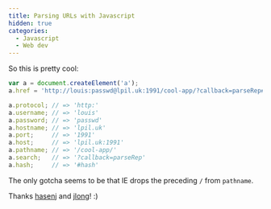 ```yaml
---
title: Parsing URLs with Javascript
hidden: true
categories:
  - Javascript
  - Web dev
---
```


So this is pretty cool:

```javascript
var a = document.createElement('a');
a.href = 'http://louis:passwd@lpil.uk:1991/cool-app/?callback=parseRep#hash';

a.protocol; // => 'http:'
a.username; // => 'louis'
a.password; // => 'passwd'
a.hostname; // => 'lpil.uk'
a.port;     // => '1991'
a.host;     // => 'lpil.uk:1991'
a.pathname; // => '/cool-app/'
a.search;   // => '?callback=parseRep'
a.hash;     // => '#hash'
```

The only gotcha seems to be that IE drops the preceding `/` from `pathname`.

Thanks [hasenj](http://stackoverflow.com/questions/8498592/extract-root-domain-name-from-string)
and [jlong](https://gist.github.com/jlong/2428561)! :)
